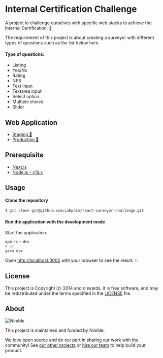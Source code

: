 # Internal Certification Challenge

A project to challenge ourselves with specific web stacks to achieve the Internal Certification. 🚀

The requirement of this project is about creating a surveyor with different types of questions such as the list below here.

#### Type of questions:
* Listing
* Yes/No
* Rating
* NPS
* Text input
* Textarea input
* Select option
* Multiple choice
* Slider

## Web Application
- [Staging 🐴](https://surveyor-challenge-staging.vercel.app/)
- [Production 🦄](https://surveyor-challenge.vercel.app/)

## Prerequisite
* [Next.js](https://github.com/vercel/next.js)
* [Node.js - v16.x](https://nodejs.org/dist/latest-v16.x/docs/api/) 

## Usage

#### Clone the repository

```sh
$ git clone git@github.com:Lahphim/react-surveyor-challenge.git
```

#### Run the application with the development mode

Start the application.
```sh
npm run dev
# or
yarn dev
```

Open [http://localhost:3000](http://localhost:3000) with your browser to see the result. ✨

## License

This project is Copyright (c) 2014 and onwards. It is free software,
and may be redistributed under the terms specified in the [LICENSE] file.

[LICENSE]: /LICENSE

## About

![Nimble](https://assets.nimblehq.co/logo/dark/logo-dark-text-160.png)

This project is maintained and funded by Nimble.

We love open source and do our part in sharing our work with the community!
See [our other projects][community] or [hire our team][hire] to help build your product.

[community]: https://github.com/nimblehq
[hire]: https://nimblehq.co/
